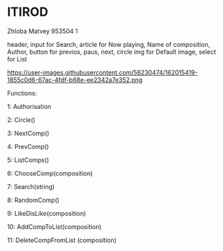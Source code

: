 # ITIROD
Zhloba Matvey 953504 1

header,
input for Search,
article for Now playing, Name of composition, Author,
button for previos, paus, next, circle
img for Default image,
select for List

https://user-images.githubusercontent.com/56230474/162015419-1855c0d6-67ac-4fdf-b68e-ee2342a7e352.png


 Functions:
 
 1: Authorisation
 
 2: Circle()
 
 3: NextComp()
 
 4: PrevComp()
 
 5: ListComps()
 
 6: ChooseComp(composition)
 
 7: Search(string)
 
 8: RandomComp()
 
 9: LikeDisLike(composition)
 
 10: AddCompToList(composition)
 
 11: DeleteCompFromList (composition)
